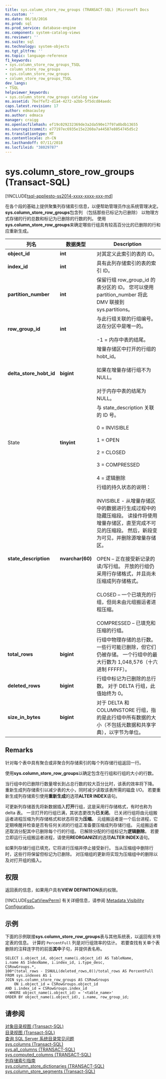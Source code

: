 ```yaml
---
title: sys.column_store_row_groups (TRANSACT-SQL) |Microsoft Docs
ms.custom: ''
ms.date: 06/10/2016
ms.prod: sql
ms.prod_service: database-engine
ms.component: system-catalog-views
ms.reviewer: ''
ms.suite: sql
ms.technology: system-objects
ms.tgt_pltfrm: ''
ms.topic: language-reference
f1_keywords:
- sys.column_store_row_groups_TSQL
- column_store_row_groups
- sys.column_store_row_groups
- column_store_row_groups_TSQL
dev_langs:
- TSQL
helpviewer_keywords:
- sys.column_store_row_groups catalog view
ms.assetid: 76e7fef2-d1a4-4272-a2bb-5f5dcd84aedc
caps.latest.revision: 17
author: edmacauley
ms.author: edmaca
manager: craigg
ms.openlocfilehash: ef19c029232369de3a2da590e17f97a8bdb13655
ms.sourcegitcommit: e77197ec6935e15e2260a7a44587e8054745d5c2
ms.translationtype: MT
ms.contentlocale: zh-CN
ms.lasthandoff: 07/11/2018
ms.locfileid: "38029787"
---
```

# <a name="syscolumnstorerowgroups-transact-sql"></a>sys.column_store_row_groups (Transact-SQL)
[!INCLUDE[tsql-appliesto-ss2014-xxxx-xxxx-xxx-md](../../includes/tsql-appliesto-ss2014-xxxx-xxxx-xxx-md.md)]

  在各个段的基础上提供聚集列存储索引信息，以便帮助管理员作出系统管理决定。 **sys.column_store_row_groups**包含列 （包括那些已标记为已删除） 以物理方式存储的行的总数和标记为已删除的行数的列。 使用**sys.column_store_row_groups**来确定哪些行组具有较高百分比的已删除的行和应重新生成。  
   
|列名|数据类型|Description|  
|-----------------|---------------|-----------------|  
|**object_id**|**int**|对其定义此索引的表的 ID。|  
|**index_id**|**int**|具有此列存储索引的表的索引 ID。|  
|**partition_number**|**int**|保留行组 row_group_id 的表分区的 ID。 您可以使用 partition_number 将此 DMV 联接到 sys.partitions。|  
|**row_group_id**|**int**|与此行组关联的行组编号。 这在分区中是唯一的。<br /><br /> -1 = 内存中表的结尾。|  
|**delta_store_hobt_id**|**bigint**|增量存储区中打开的行组的 hobt_id。<br /><br /> 如果在增量存储行组不为 NULL。<br /><br /> 对于内存中表的结尾为 NULL。|  
|State|**tinyint**|与 state_description 关联的 ID 号。<br /><br /> 0 = INVISIBLE<br /><br /> 1 = OPEN<br /><br /> 2 = CLOSED<br /><br /> 3 = COMPRESSED <br /><br /> 4 = 逻辑删除|  
|**state_description**|**nvarchar(60)**|行组的持久状态的说明：<br /><br /> INVISIBLE - 从增量存储区中的数据进行生成过程中的隐藏压缩段。 读操作将使用增量存储区，直至完成不可见的压缩段。 然后，新段变为可见，并删除源增量存储区。<br /><br /> OPEN – 正在接受新记录的读/写行组。 开放的行组仍采用行存储格式，并且尚未压缩成列存储格式。<br /><br /> CLOSED – 一个已填充的行组，但尚未由元组搬运者进程压缩。<br /><br /> COMPRESSED – 已填充和压缩的行组。|  
|**total_rows**|**bigint**|行组中物理存储的总行数。 一些行可能已删除，但它们仍被存储。 一个行组中的最大行数为 1,048,576（十六进制 FFFFF）。|  
|**deleted_rows**|**bigint**|行组中标记为已删除的总行数。 对于 DELTA 行组，此值始终为 0。|  
|**size_in_bytes**|**bigint**|对于 DELTA 和 COLUMNSTORE 行组，指的是此行组中所有数据的大小（不包括元数据和共享字典），以字节为单位。|  
  
## <a name="remarks"></a>Remarks  
 针对每个表中具有聚合或非聚合列存储索引的每个列存储行组返回一行。  
  
 使用**sys.column_store_row_groups**以确定包含在行组和行组的大小的行数。  
  
 当行组中的已删除行数量增长到占总行数的较大百分比时，该表的效率将下降。 重新生成列存储索引以减少表的大小，同时减少读取该表所需的磁盘 I/O。 若要重新生成列存储索引使用**重新生成**的选项**ALTER INDEX**语句。  
  
 可更新列存储首先将新数据插入**打开**行组，这是采用行存储格式，有时也称为 delta 表。  一旦打开的行组已满，其状态更改为**已关闭**。 已关闭行组将由元组搬运者进程压缩为列存储格式和状态将变为**压缩**。  元组搬运者是一个后台进程，它定期唤醒并检查是否有任何关闭的行组正准备要压缩成列存储行组。  元组搬运者还取消分配其中已删除每个行的行组。 已解除分配的行组标记为**逻辑删除**。 若要立即运行元组搬运者进程，请使用**REORGANIZE**的选项**ALTER INDEX**语句。  
  
 如果列存储行组已填充，它将进行压缩并停止接受新行。 当从压缩组中删除行时，这些行将保留但标记为已删除。 对压缩组的更新将实现为压缩组中的删除以及对打开组的插入。  
  
## <a name="permissions"></a>权限  
 返回表的信息，如果用户具有**VIEW DEFINITION**表的权限。  
  
 [!INCLUDE[ssCatViewPerm](../../includes/sscatviewperm-md.md)] 有关详细信息，请参阅 [Metadata Visibility Configuration](../../relational-databases/security/metadata-visibility-configuration.md)。  
  
## <a name="examples"></a>示例  
 下面的示例联接**sys.column_store_row_groups**表与其他系统表，以返回有关特定表的信息。 计算的 `PercentFull` 列是对行组效率的估计。 若要查找有关单个表删除的注释连字符的前面**其中**子句，并提供表名称。  
  
```  
SELECT i.object_id, object_name(i.object_id) AS TableName,   
i.name AS IndexName, i.index_id, i.type_desc,   
CSRowGroups.*,   
100*(total_rows - ISNULL(deleted_rows,0))/total_rows AS PercentFull    
FROM sys.indexes AS i  
JOIN sys.column_store_row_groups AS CSRowGroups  
    ON i.object_id = CSRowGroups.object_id  
AND i.index_id = CSRowGroups.index_id   
--WHERE object_name(i.object_id) = '<table_name>'   
ORDER BY object_name(i.object_id), i.name, row_group_id;  
```  
  
## <a name="see-also"></a>请参阅  
 [对象目录视图 (Transact-SQL)](../../relational-databases/system-catalog-views/object-catalog-views-transact-sql.md)   
 [目录视图 (Transact-SQL)](../../relational-databases/system-catalog-views/catalog-views-transact-sql.md)   
 [查询 SQL Server 系统目录常见问题](../../relational-databases/system-catalog-views/querying-the-sql-server-system-catalog-faq.md)   
 [sys.columns (Transact-SQL)](../../relational-databases/system-catalog-views/sys-columns-transact-sql.md)   
 [sys.all_columns &#40;TRANSACT-SQL&#41;](../../relational-databases/system-catalog-views/sys-all-columns-transact-sql.md)   
 [sys.computed_columns &#40;TRANSACT-SQL&#41;](../../relational-databases/system-catalog-views/sys-computed-columns-transact-sql.md)   
 [列存储索引指南](~/relational-databases/indexes/columnstore-indexes-overview.md)     
 [sys.column_store_dictionaries &#40;TRANSACT-SQL&#41;](../../relational-databases/system-catalog-views/sys-column-store-dictionaries-transact-sql.md)   
 [sys.column_store_segments (Transact-SQL)](../../relational-databases/system-catalog-views/sys-column-store-segments-transact-sql.md)  
  
  

